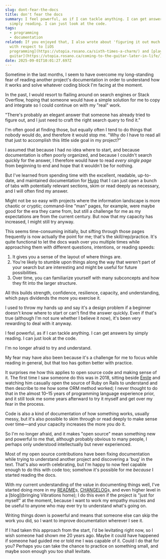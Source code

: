 ```yaml
---
slug: dont-fear-the-docs
title: don't fear the docs
summary: I feel powerful, as if I can tackle anything. I can get answers by
  simply reading. I can just look at the code.
tags:
  - programming
  - documentation
related: If you enjoyed that, I also wrote about 'figuring it out much later'
  with respect to [iOS
  programming](https://utopia.rosano.ca/sixth-times-a-charm/) and [playing the
  guitar](https://utopia.rosano.ca/coming-to-the-guitar-later-in-life/).
date: 2025-09-01T10:01:27.697Z
---
```

Sometime in the last months, I seem to have overcome my long-standing fear of reading another project's documentation in order to understand how it works and solve whatever coding block I'm facing at the moment.

In the past, I would resort to flailing around on search engines or Stack Overflow, hoping that someone would have a simple solution for me to copy and integrate so I could continue on with my "real" work.

"There's probably an elegant answer that someone has already tried to figure out, and I just need to craft the right search query to find it."

I'm often good at finding those, but equally often I tend to do things that nobody would do, and therefore it would stop me. "Why do I have to read all that just to accomplish this little side goal in my project?"

I assumed that because I had no idea where to start, and because documentation is often poorly organized, and because I couldn't search quickly for the answer, I therefore would have to read *every single page* from beginning to end and hope that it wouldn't be for nothing.

But I've learned from spending time with the excellent, readable, up-to-date, and maintained documentation for [Hugo](https://gohugo.io) that I can just open a bunch of tabs with potentially relevant sections, skim or read deeply as necessary, and I will often find my answer.

Might not be so easy with projects where the information landscape is more chaotic or cryptic; command-line "man" pages, for example, were maybe good for the era they came from, but still a challenge for me as my expectations are from the current century. But now that my capacity has increased, I might still try anyway.

This seems time-consuming initially, but sifting through those pages frequently is now actually the point for me; that's the skill/rep/practice. It's quite functional to let the docs wash over you multiple times while approaching them with different questions, intentions, or reading speeds:

1.  It gives you a sense of the layout of where things are.
2. You're likely to stumble upon things along the way that weren't part of your search but are interesting and might be useful for future possibilities.
3. Over time, you can familiarize yourself with many subconcepts and how they fit into the larger structure.

All this builds strength, confidence, resilience, capacity, and understanding, which pays dividends the more you exercise it.

I used to throw my hands up and say it's a design problem if a beginner doesn't know where to start or can't find the answer quickly. Even if that's true (although I'm not sure whether I believe it now), it's been very rewarding to deal with it anyway.

I feel powerful, as if I can tackle anything. I can get answers by simply reading. I can just look at the code.

I'm no longer afraid to try and understand.

My fear may have also been because it's a challenge for me to focus while reading in general, but that too has gotten better with practice.

It surprises me how this applies to open source code and making sense of it. The first time I saw someone do this was in 2018, sitting beside [Émile](https://emile.pl) and watching him casually open the source of Ruby on Rails to understand and then describe to me how some ORM method worked; I never thought to do that in the almost 10–15 years of programming language experience prior, and it still took me some years afterward to try it myself and get over my fear in the process.

Code is also a kind of documentation of how something works, usually messy, but it's also possible to skim through or read deeply to make sense over time—and your capacity increases the more you do it.

So I'm no longer afraid, and it makes "open source" mean something new and powerful to me that, although probably obvious to many people, I perhaps only understood intellectually but never experienced.

Most of my open source contributions have been fixing documentation while trying to understand another project and discovering a 'bug' in the text. That's also worth celebrating, but I'm happy to now feel capable enough to do this with code too; somehow it's possible for me *because* I started reading the docs.

With my current understanding of the value in documenting things well, I've started doing more in my [README](https://github.com/rosano/home/blob/master/README.md)s, [CHANGELOG](https://github.com/rosano/home/blob/master/CHANGELOG.md)s, and even higher level in a [blog](bringing Vibrations home); I do this even if the project is "just for myself" at the moment, because I want to work my empathy muscles and be useful to anyone who may ever try to understand what's going on.

Writing things down is powerful and means that someone else can skip the work you did, so I want to improve documentation wherever I see it.

If I had taken this approach from the start, I'd be levitating right now, so I wish someone had shown me 20 years ago. Maybe it could have happened if someone had guided me or told me I was capable of it. Could I do that for you? Perhaps you can take the chance to practice on something small, and maybe soon enough you too shall levitate.

